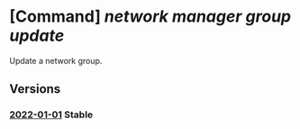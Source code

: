 # [Command] _network manager group update_

Update a network group.

## Versions

### [2022-01-01](/Resources/mgmt-plane/L3N1YnNjcmlwdGlvbnMve30vcmVzb3VyY2Vncm91cHMve30vcHJvdmlkZXJzL21pY3Jvc29mdC5uZXR3b3JrL25ldHdvcmttYW5hZ2Vycy97fS9uZXR3b3JrZ3JvdXBzL3t9/2022-01-01.xml) **Stable**

<!-- mgmt-plane /subscriptions/{}/resourcegroups/{}/providers/microsoft.network/networkmanagers/{}/networkgroups/{} 2022-01-01 -->
